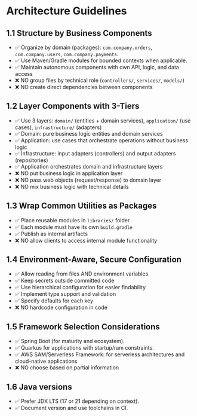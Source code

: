 # Architecture Guidelines

## 1.1 Structure by Business Components
- ✅ Organize by domain (packages): `com.company.orders`, `com.company.users`, `com.company.payments`.  
- ✅ Use Maven/Gradle modules for bounded contexts when applicable. 
- ✅ Maintain autonomous components with own API, logic, and data access
- ❌ NO group files by technical role (`controllers/`, `services/`, `models/`)
- ❌ NO create direct dependencies between components

## 1.2 Layer Components with 3-Tiers
- ✅ Use 3 layers: `domain/` (entities + domain services), `application/` (use cases), `infrastructure/` (adapters)
- ✅ Domain: pure business logic entities and domain services
- ✅ Application: use cases that orchestrate operations without business logic
- ✅ Infrastructure: input adapters (controllers) and output adapters (repositories)
- ✅ Application orchestrates domain and infrastructure layers
- ❌ NO put business logic in application layer
- ❌ NO pass web objects (request/response) to domain layer
- ❌ NO mix business logic with technical details

## 1.3 Wrap Common Utilities as Packages
- ✅ Place reusable modules in `libraries/` folder
- ✅ Each module must have its own `build.gradle`
- ✅ Publish as internal artifacts
- ❌ NO allow clients to access internal module functionality

## 1.4 Environment-Aware, Secure Configuration
- ✅ Allow reading from files AND environment variables
- ✅ Keep secrets outside committed code
- ✅ Use hierarchical configuration for easier findability
- ✅ Implement type support and validation
- ✅ Specify defaults for each key
- ❌ NO hardcode configuration in code

## 1.5 Framework Selection Considerations
- ✅ Spring Boot (for maturity and ecosystem).
- ✅ Quarkus for applications with startup/ram constraints.  
- ✅ AWS SAM/Serverless Framework: for serverless architectures and cloud-native applications
- ❌ NO choose based on partial information

## 1.6 Java versions
- ✅ Prefer JDK LTS (17 or 21 depending on context).  
- ✅ Document version and use toolchains in CI. 